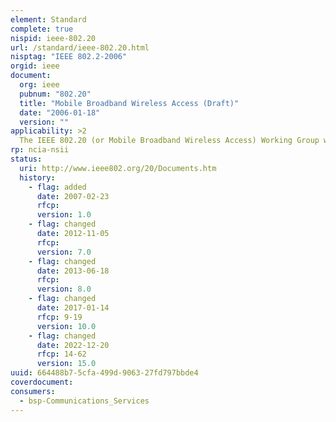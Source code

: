 ```yaml
---
element: Standard
complete: true
nispid: ieee-802.20
url: /standard/ieee-802.20.html
nisptag: "IEEE 802.2-2006"
orgid: ieee
document:
  org: ieee
  pubnum: "802.20"
  title: "Mobile Broadband Wireless Access (Draft)"
  date: "2006-01-18"
  version: ""
applicability: >2
  The IEEE 802.20 (or Mobile Broadband Wireless Access) Working Group was established on December 11, 2002 with the aim to develop a specification for an efficient packet based air interface that is optimized for the transport of IP based services. The goal is to enable worldwide deployment of affordable, always-on, and interoperable BWA networks for both business and residential end user markets. The group will specify the lower layers of the air interface, operating in licensed bands below 3.5 GHz and enabling peak user data rates exceeding 1 Mbit/s at speeds of up to 250 km/h
rp: ncia-nsii
status:
  uri: http://www.ieee802.org/20/Documents.htm
  history: 
    - flag: added
      date: 2007-02-23
      rfcp: 
      version: 1.0
    - flag: changed
      date: 2012-11-05
      rfcp: 
      version: 7.0
    - flag: changed
      date: 2013-06-18
      rfcp: 
      version: 8.0
    - flag: changed
      date: 2017-01-14
      rfcp: 9-19
      version: 10.0
    - flag: changed
      date: 2022-12-20
      rfcp: 14-62
      version: 15.0
uuid: 664488b7-5cfa-499d-9063-27fd797bbde4
coverdocument:
consumers:
  - bsp-Communications_Services
---
```

